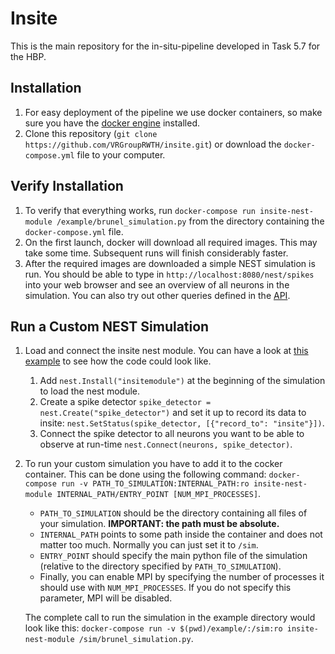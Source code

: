 # Insite
This is the main repository for the in-situ-pipeline developed in Task 5.7 for the HBP.

## Installation
1. For easy deployment of the pipeline we use docker containers, so make sure you have the [docker engine](https://www.docker.com) installed.
2. Clone this repository (`git clone https://github.com/VRGroupRWTH/insite.git`) or download the `docker-compose.yml` file to your computer.

## Verify Installation
1. To verify that everything works, run `docker-compose run insite-nest-module /example/brunel_simulation.py` from the directory containing the `docker-compose.yml` file.
2. On the first launch, docker will download all required images. This may take some time. Subsequent runs will finish considerably faster.
3. After the required images are downloaded a simple NEST simulation is run. You should be able to type in `http://localhost:8080/nest/spikes` into your web browser and see an overview of all neurons in the simulation. You can also try out other queries defined in the [API](https://devhub.vr.rwth-aachen.de/VR-Group/in-situ-pipeline/access-node/-/blob/master/access_node/swagger/swagger.yaml).

## Run a Custom NEST Simulation
1. Load and connect the insite nest module. You can have a look at [this example](https://github.com/VRGroupRWTH/insite-nest-module/blob/master/example/brunel_simulation.py) to see how the code could look like.
    1. Add `nest.Install("insitemodule")` at the beginning of the simulation to load the nest module.
    2. Create a spike detector `spike_detector = nest.Create("spike_detector")` and set it up to record its data to insite: `nest.SetStatus(spike_detector, [{"record_to": "insite"}])`.
    3. Connect the spike detector to all neurons you want to be able to observe at run-time `nest.Connect(neurons, spike_detector)`.
2. To run your custom simulation you have to add it to the cocker container. This can be done using the following command: `docker-compose run -v PATH_TO_SIMULATION:INTERNAL_PATH:ro insite-nest-module INTERNAL_PATH/ENTRY_POINT [NUM_MPI_PROCESSES]`.
   * `PATH_TO_SIMULATION` should be the directory containing all files of your simulation. **IMPORTANT: the path must be absolute.**
   * `INTERNAL_PATH` points to some path inside the container and does not matter too much. Normally you can just set it to `/sim`.
   * `ENTRY_POINT` should specify the main python file of the simulation (relative to the directory specified by `PATH_TO_SIMULATION`).
   * Finally, you can enable MPI by specifying the number of processes it should use with `NUM_MPI_PROCESSES`. If you do not specify this parameter, MPI will be disabled.

    The complete call to run the simulation in the example directory would look like this: `docker-compose run -v $(pwd)/example/:/sim:ro insite-nest-module /sim/brunel_simulation.py`.
